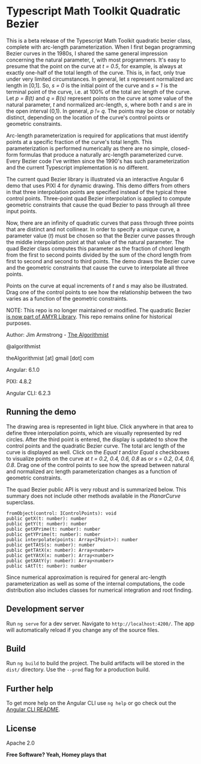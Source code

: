 # Typescript Math Toolkit Quadratic Bezier

This is a beta release of the Typescript Math Toolkit quadratic bezier class, complete with arc-length parameterization.  When I first began programming Bezier curves in the 1980s, I shared the same general impression concerning the natural parameter, _t_, with most programmers.  It's easy to presume that the point on the curve at _t = 0.5_, for example, is always at exactly one-half of the total length of the curve.  This is, in fact, only true under very limited circumstances.  In general, let _s_ represent normalized arc length in [0,1].  So, _s = 0_ is the initial point of the curve and _s = 1_ is the terminal point of the curve, i.e. at 100% of the total arc length of the curve.  Let _p = B(t)_ and _q = B(s)_ represent points on the curve at some value of the natural parameter, _t_ and normalized arc-length, _s_, where both _t_ and _s_ are in the open interval (0,1).  In general, _p != q_.  The points may be close or notably distinct, depending on the location of the curve's control points or geometric constraints.  

Arc-length parameterization is required for applications that must identify points at a specific fraction of the curve's total length.  This parameterization is performed numerically as there are no simple, closed-form formulas that produce a naturally arc-length parameterized curve.  Every Bezier code I've written since the 1990's has such parameterization and the current Typescript implementation is no different.  

The current quad Bezier library is illustrated via an interactive Angular 6 demo that uses PIXI 4 for dynamic drawing.  This demo differs from others in that three interpolation points are specified instead of the typical three control points.  Three-point quad Bezier interpolation is applied to compute geometric constraints that cause the quad Bezier to pass through all three input points.

Now, there are an infinity of quadratic curves that pass through three points that are distinct and not collinear.  In order to specify a unique curve, a parameter value (_t_) must be chosen so that the Bezier curve passes through the middle interpolation point at that value of the natural parameter.  The quad Bezier class computes this parameter as the fraction of chord length from the first to second points divided by the sum of the chord length from first to second and second to third points.  The demo draws the Bezier curve and the geometric constraints that cause the curve to interpolate all three points.

Points on the curve at equal increments of _t_ and _s_ may also be illustrated.  Drag one of the control points to see how the relationship between the two varies as a function of the geometric constraints.

NOTE:  This repo is no longer maintained or modified.  The quadratic Bezier [is now part of AMYR Library](https://github.com/theAlgorithmist/AMYR).  This repo remains online for historical purposes.


Author:  Jim Armstrong - [The Algorithmist]

@algorithmist

theAlgorithmist [at] gmail [dot] com

Angular: 6.1.0

PIXI: 4.8.2

Angular CLI: 6.2.3

## Running the demo

The drawing area is represented in light blue.  Click anywhere in that area to define three interpolation points, which are visually represented by red circles.  After the third point is entered, the display is updated to show the control points and the quadratic Bezier curve.  The total arc length of the curve is displayed as well.  Click on the _Equal t_ and/or _Equal s_ checkboxes to visualize points on the curve at _t = 0.2, 0.4, 0.6, 0.8_ as or _s = 0.2, 0.4, 0.6, 0.8_.  Drag one of the control points to see how the spread between natural and normalized arc length parameterization changes as a function of geometric constraints.

The quad Bezier public API is very robust and is summarized below.  This summary does not include other methods available in the _PlanarCurve_ superclass.


```
fromObject(control: IControlPoints): void
public getX(t: number): number
public getY(t: number): number
public getXPrime(t: number): number
public getYPrime(t: number): number
public interpolate(points: Array<IPoint>): number
public getTAtS(s: number): number
public getTAtX(x: number): Array<number>
public getYAtX(x: number): Array<number>
public getXAtY(y: number): Array<number>
public sAtT(t: number): number
```

Since numerical approximation is required for general arc-length parameterization as well as some of the internal computations, the code distribution also includes classes for numerical integration and root finding.


## Development server

Run `ng serve` for a dev server. Navigate to `http://localhost:4200/`. The app will automatically reload if you change any of the source files.


## Build

Run `ng build` to build the project. The build artifacts will be stored in the `dist/` directory. Use the `--prod` flag for a production build.


## Further help

To get more help on the Angular CLI use `ng help` or go check out the [Angular CLI README](https://github.com/angular/angular-cli/blob/master/README.md).


License
----

Apache 2.0

**Free Software? Yeah, Homey plays that**

[//]: # (kudos http://stackoverflow.com/questions/4823468/store-comments-in-markdown-syntax)

[The Algorithmist]: <https://www.linkedin.com/in/jimarmstrong>
